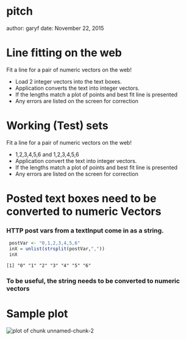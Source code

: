 pitch
========================================================
author: garyf
date: November 22, 2015

Line fitting on the web
========================================================

Fit a line for a pair of numeric vectors on the web!

- Load 2 integer vectors into the text boxes.
- Application converts the text into integer vectors.
- If the lengths match a plot of points and best fit line is presented
- Any errors are listed on the screen for correction

Working (Test) sets
========================================================

Fit a line for a pair of numeric vectors on the web!

- 1,2,3,4,5,6 and 1,2,3,4,5,6
- Application convert the text into integer vectors.
- If the lengths match   a plot of points and best fit line is presented
- Any errors are listed on the screen for correction

Posted text boxes need to be converted to numeric Vectors
========================================================
### HTTP post vars from a textInput come in as a string.

```r
 postVar <- "0,1,2,3,4,5,6"
 inX = unlist(strsplit(postVar,","))
 inX
```

```
[1] "0" "1" "2" "3" "4" "5" "6"
```
### To be useful, the string needs to be converted to numeric vectors

Sample plot
========================================================

![plot of chunk unnamed-chunk-2](pitch-figure/unnamed-chunk-2-1.png) 
